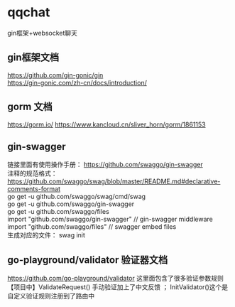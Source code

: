# qqchat
gin框架+websocket聊天

## gin框架文档
https://github.com/gin-gonic/gin  
https://gin-gonic.com/zh-cn/docs/introduction/

## gorm 文档
https://gorm.io/
https://www.kancloud.cn/sliver_horn/gorm/1861153

## gin-swagger
链接里面有使用操作手册： https://github.com/swaggo/gin-swagger  
注释的规范格式： https://github.com/swaggo/swag/blob/master/README.md#declarative-comments-format    
go get -u github.com/swaggo/swag/cmd/swag    
go get -u github.com/swaggo/gin-swagger    
go get -u github.com/swaggo/files    
import "github.com/swaggo/gin-swagger" // gin-swagger middleware   
import "github.com/swaggo/files" // swagger embed files   
生成对应的文件： swag init

## go-playground/validator 验证器文档
https://github.com/go-playground/validator  这里面包含了很多验证参数规则
【项目中】ValidateRequest() 手动验证加上了中文反馈 ； InitValidator()这个是自定义验证规则注册到了路由中




